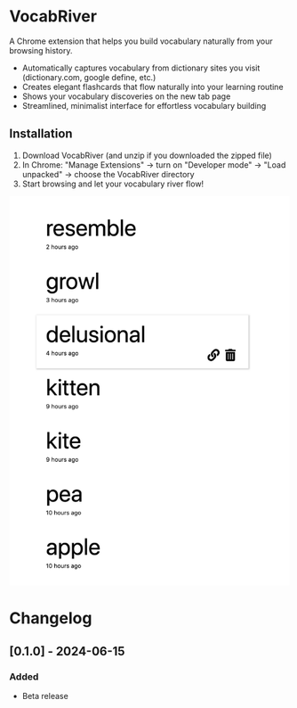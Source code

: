 # VocabRiver

A Chrome extension that helps you build vocabulary naturally from your browsing history.

* Automatically captures vocabulary from dictionary sites you visit (dictionary.com, google define, etc.)
* Creates elegant flashcards that flow naturally into your learning routine
* Shows your vocabulary discoveries on the new tab page
* Streamlined, minimalist interface for effortless vocabulary building

## Installation
1. Download VocabRiver (and unzip if you downloaded the zipped file)
2. In Chrome: "Manage Extensions" → turn on "Developer mode" → "Load unpacked" → choose the VocabRiver directory
3. Start browsing and let your vocabulary river flow!

![Screenshot](screenshot.png)

# Changelog

## [0.1.0] - 2024-06-15
### Added
- Beta release